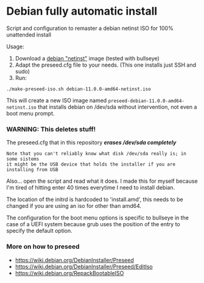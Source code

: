 # Debian fully automatic install
Script and configuration to remaster a debian netinst ISO for 100% unattended install

Usage:
1. Download a [debian "netinst"](https://www.debian.org/CD/netinst/) image (tested with bullseye)
2. Adapt the preseed.cfg file to your needs. (This one installs just SSH and sudo)
3. Run:
```
./make-preseed-iso.sh debian-11.0.0-amd64-netinst.iso
```
This will create a new ISO image named `preseed-debian-11.0.0-amd64-netinst.iso` that
installs debian on /dev/sda without intervention, not even a boot menu prompt.

### WARNING: This deletes stuff!

The preseed.cfg that in this repository ***erases /dev/sda completely***

    Note that you can't reliably know what disk /dev/sda really is; in some sistems
    it might be the USB device that holds the installer if you are installing from USB


Also... open the script and read what it does. I made this for myself because I'm tired of hitting
enter 40 times everytime I need to install debian.

The location of the initrd is hardcoded to 'install.amd', this needs to be changed if you are using an iso
for other than amd64.

The configuration for the boot menu options is specific to bullseye in the case of a UEFI system because grub uses the position of the entry to specify the default option.

### More on how to preseed
* https://wiki.debian.org/DebianInstaller/Preseed
* https://wiki.debian.org/DebianInstaller/Preseed/EditIso
* https://wiki.debian.org/RepackBootableISO
